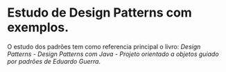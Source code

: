 # Estudo de Design Patterns com exemplos.

O estudo dos padrões tem como referencia principal o livro:  _Design Patterns - Design Patterns com Java - Projeto orientado a objetos guiado por padrões de Eduardo Guerra_.
